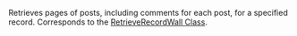 Retrieves pages of posts, including comments for each post, for a specified record. 
Corresponds to the [RetrieveRecordWall Class](https://msdn.microsoft.com/library/microsoft.crm.sdk.messages.retrieverecordwallrequest.aspx).
